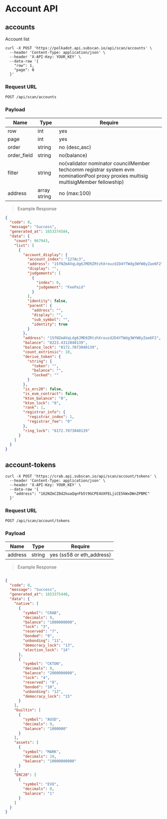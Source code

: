 # Account API

## accounts

Account list

```shell
curl -X POST 'https://polkadot.api.subscan.io/api/scan/accounts' \
  --header 'Content-Type: application/json' \
  --header 'X-API-Key: YOUR_KEY' \
  --data-raw '{
    "row": 1,
    "page": 0
  }'
```

### Request URL

`POST /api/scan/accounts`

### Payload

| Name        | Type         | Require                                                                                                                             |
|-------------|--------------|-------------------------------------------------------------------------------------------------------------------------------------|
| row         | int          | yes                                                                                                                                 |
| page        | int          | yes                                                                                                                                 |
| order       | string       | no (desc,asc)                                                                                                                       |
| order_field | string       | no(balance)                                                                                                                         |
| filter      | string       | no(validator nominator councilMember techcomm registrar system evm nominationPool proxy proxies multisig multisigMember fellowship) |
| address     | array string | no (max:100)                                                                                                                        |

> Example Response

```json
{
  "code": 0,
  "message": "Success",
  "generated_at": 1653374584,
  "data": {
    "count": 967943,
    "list": [
      {
        "account_display": {
          "account_index": "127Ac3",
          "address": "15fNZmAVqLdg6JMD9ZRtzhXrouzd2D4YTWdg3WYW8yZae6F2",
          "display": "",
          "judgements": [
            {
              "index": 0,
              "judgement": "FeePaid"
            }
          ],
          "identity": false,
          "parent": {
            "address": "",
            "display": "",
            "sub_symbol": "",
            "identity": true
          }
        },
        "address": "15fNZmAVqLdg6JMD9ZRtzhXrouzd2D4YTWdg3WYW8yZae6F2",
        "balance": "8223.4312040139",
        "balance_lock": "8172.7073040139",
        "count_extrinsic": 10,
        "derive_token": {
          "string": {
            "token": "",
            "balance": "",
            "locked": ""
          }
        },
        "is_erc20": false,
        "is_evm_contract": false,
        "kton_balance": "0",
        "kton_lock": "0",
        "rank": 1,
        "registrar_info": {
          "registrar_index": 1,
          "registrar_fee": "0"
        },
        "ring_lock": "8172.7073040139"
      }
    ]
  }
}
```

## account-tokens

```shell
curl -X POST 'https://crab.api.subscan.io/api/scan/account/tokens' \
  --header 'Content-Type: application/json' \
  --header 'X-API-Key: YOUR_KEY' \
  --data-raw '{
    "address": "162NZmCZ8d2koaQqnFb5t9GCPE4UXFELjiCE5kWxDWnZPBMC"
  }'
```

### Request URL

`POST /api/scan/account/tokens`

### Payload

| Name    | Type   | Require                   |
|---------|--------|---------------------------|
| address | string | yes (ss58 or eth_address) |

> Example Response

```json

{
  "code": 0,
  "message": "Success",
  "generated_at": 1653375440,
  "data": {
    "native": [
      {
        "symbol": "CRAB",
        "decimals": 9,
        "balance": "1000000000",
        "lock": "3",
        "reserved": "7",
        "bonded": "9",
        "unbonding": "11",
        "democracy_lock": "13",
        "election_lock": "14"
      },
      {
        "symbol": "CKTON",
        "decimals": 9,
        "balance": "2000000000",
        "lock": "4",
        "reserved": "8",
        "bonded": "10",
        "unbonding": "12",
        "democracy_lock": "15"
      }
    ],
    "builtin": [
      {
        "symbol": "AUSD",
        "decimals": 9,
        "balance": "1000000"
      }
    ],
    "assets": [
      {
        "symbol": "MARK",
        "decimals": 10,
        "balance": "10000000000"
      }
    ],
    "ERC20": [
      {
        "symbol": "EVO",
        "decimals": 0,
        "balance": "1"
      }
    ]
  }
}
```
